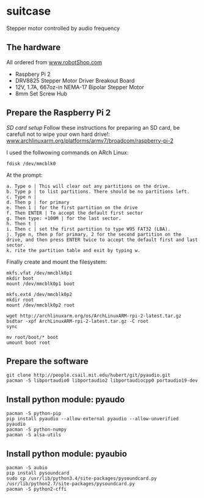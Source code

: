 # suitcase
Stepper motor controlled by audio frequency

## The hardware
All ordered from www.robotShop.com

- Raspbery Pi 2
- DRV8825 Stepper Motor Driver Breakout Board
- 12V, 1.7A, 667oz-in NEMA-17 Bipolar Stepper Motor
- 8mm Set Screw Hub

## Prepare the Raspberry Pi 2
*SD card setup*
Follow these instructions for preparing an SD card, be carefull not to wipe your own hard drive!:
www.archlinuxarm.org/platforms/armv7/broadcom/raspberry-pi-2

I used the follwowing commands on ARch Linux:

    fdisk /dev/mmcblk0

At the prompt:

    a. Type o | This will clear out any partitions on the drive.
    b. Type p | to list partitions. There should be no partitions left.
    c. Type n | 
    d. Then p | for primary
    e. Then 1 | for the first partition on the drive
    f. Then ENTER | To accept the default first sector
    g. Then type: +100M | for the last sector.  
    h. Then t |
    i. Then c | set the first partition to type W95 FAT32 (LBA).
    j. Type n, then p for primary, 2 for the second partition on the drive, and then press ENTER twice to accept the default first and last sector.
    k. rite the partition table and exit by typing w.

Finally create and mount the filesystem:

    mkfs.vfat /dev/mmcblk0p1
    mkdir boot
    mount /dev/mmcblk0p1 boot

    mkfs.ext4 /dev/mmcblk0p2
    mkdir root
    mount /dev/mmcblk0p2 root

    wget http://archlinuxarm.org/os/ArchLinuxARM-rpi-2-latest.tar.gz
    bsdtar -xpf ArchLinuxARM-rpi-2-latest.tar.gz -C root
    sync

    mv root/boot/* boot
    umount boot root

## Prepare the software

    git clone http://people.csail.mit.edu/hubert/git/pyaudio.git
    pacman -S libportaudio0 libportaudio2 libportaudiocpp0 portaudio19-dev

## Install python module: pyaudo

    pacman -S python-pip
    pip install pyaudio --allow-external pyaudio --allow-unverified pyaudio
    pacman -S python-numpy
    pacman -S alsa-utils

## Install python module: pyaubio
    pacman -S aubio
    pip install pysoundcard
    sudo cp /usr/lib/python3.4/site-packages/pysoundcard.py /usr/lib/python2.7/site-packages/pysoundcard.py
    pacman -S python2-cffi
